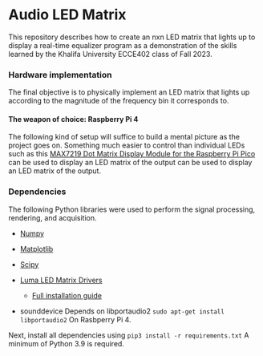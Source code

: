# Audio LED Matrix

This repository describes how to create an nxn LED matrix that lights up to
display a real-time equalizer program as a demonstration of the skills learned
by the Khalifa University ECCE402 class of Fall 2023.

### Hardware implementation

The final objective is to physically implement an LED matrix that lights up
according to the magnitude of the frequency bin it corresponds to.

#### The weapon of choice: Raspberry Pi 4
The following kind of setup will suffice to build a mental picture as the
project goes on.
Something much easier to control than individual LEDs such as this [MAX7219 Dot
Matrix Display Module for the Raspberry Pi
Pico](https://www.instructables.com/Raspberry-Pi-Pico-MAX7219-8x8-Dot-Matrix-Scrolling/)
can be used to display an LED matrix of the output can be used to display an
LED matrix of the output.

### Dependencies
The following Python libraries were used to perform the signal processing,
rendering, and acquisition.

* [Numpy](https://github.com/numpy/numpy)

* [Matplotlib](https://github.com/matplotlib/matplotlib)

* [Scipy](https://github.com/scipy/scipy)

* [Luma LED Matrix Drivers](https://pypi.org/project/luma.led-matrix)
    * [Full installation guide](https://luma-led-matrix.readthedocs.io/en/latest/install.html)
* sounddevice
    Depends on libportaudio2
    ```sudo apt-get install libportaudio2```
    On Rasbperry Pi 4.

Next, install all dependencies using
    ```pip3 install -r requirements.txt```
A minimum of Python 3.9 is required.


